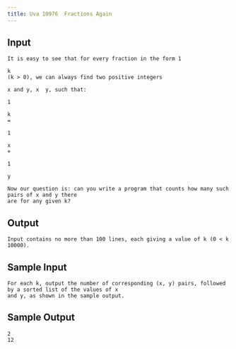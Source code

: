```yaml
---
title: Uva 10976  Fractions Again
---
```



## Input

```
It is easy to see that for every fraction in the form 1

k
(k > 0), we can always find two positive integers

x and y, x  y, such that:

1

k
=

1

x
+

1

y

Now our question is: can you write a program that counts how many such pairs of x and y there
are for any given k?
```

## Output

```
Input contains no more than 100 lines, each giving a value of k (0 < k  10000).

```

## Sample Input

```
For each k, output the number of corresponding (x, y) pairs, followed by a sorted list of the values of x
and y, as shown in the sample output.

```

## Sample Output

```
2
12

```
